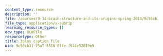 ```yaml
---
content_type: resource
description: ''
file: /courses/9-14-brain-structure-and-its-origins-spring-2014/9c56cb3175a785186ffef944e52010e9_555139.srt
file_type: application/x-subrip
learning_resource_types: []
ocw_type: OCWFile
resourcetype: Other
title: 3play caption file
uid: 9c56cb31-75a7-8518-6ffe-f944e52010e9
---
```

